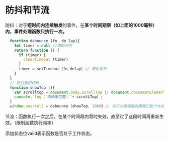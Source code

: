 # 防抖和节流

防抖：对于**短时间内连续触发**的事件，在**某个时间期限（如上面的1000毫秒）内，事件处理函数只执行一次。**

```javascript
  function debounce (fn, de lay){
    let timer = null //借助闭包
    return function () {
      if (timer) {
        clearTimeout (timer)
      }
      timer = setTimeout（fn,delay）// 简化写法
    }
  }
  // 然后是旧代码 
  function showTop (){
    var scrolltop = document.body.scrollTop || document.documentElement.scrollTop;
    console. log（'滚动条位置：'+ scrolLTop）;
  }
  window.onscroll = debounce（showTop, 1000）// 为了方便观察效果我们取个大点的间断值，实际使用根据需求来定
```

节流：函数执行一次之后，在某个时间段内暂时失效，直至过了这段时间再重新生效。（限制函数执行频率）

添加状态位valid表示函数是否处于工作状态。
